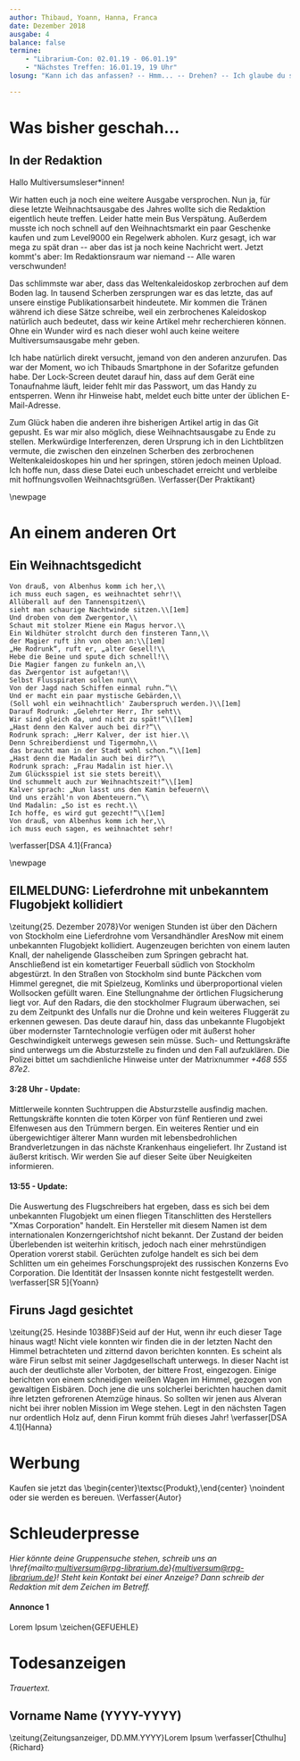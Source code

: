 ```yaml
---
author: Thibaud, Yoann, Hanna, Franca
date: Dezember 2018
ausgabe: 4
balance: false
termine:
    - "Librarium-Con: 02.01.19 - 06.01.19"
    - "Nächstes Treffen: 16.01.19, 19 Uhr"
losung: "Kann ich das anfassen? -- Hmm... -- Drehen? -- Ich glaube du solltest ... Oh nein! Zu SPÄT!"

---
```


# Was bisher geschah...

## In der Redaktion
Hallo Multiversumsleser\*innen!

Wir hatten euch ja noch eine weitere Ausgabe versprochen. Nun ja, für diese letzte Weihnachtsausgabe des Jahres wollte sich die Redaktion eigentlich heute treffen. Leider hatte mein Bus Verspätung. Außerdem musste ich noch schnell auf den Weihnachtsmarkt ein paar Geschenke kaufen und zum Level9000 ein Regelwerk abholen. Kurz gesagt, ich war mega zu spät dran -- aber das ist ja noch keine Nachricht wert. Jetzt kommt's aber: Im Redaktionsraum war niemand -- Alle waren verschwunden!

Das schlimmste war aber, dass das Weltenkaleidoskop zerbrochen auf dem Boden lag. In tausend Scherben zersprungen war es das letzte, das auf unsere einstige Publikationsarbeit hindeutete. Mir kommen die Tränen während ich diese Sätze schreibe, weil ein zerbrochenes Kaleidoskop natürlich auch bedeutet, dass wir keine Artikel mehr recherchieren können. Ohne ein Wunder wird es nach dieser wohl auch keine weitere Multiversumsausgabe mehr geben.

Ich habe natürlich direkt versucht, jemand von den anderen anzurufen. Das war der Moment, wo ich Thibauds Smartphone in der Sofaritze gefunden habe. Der Lock-Screen deutet darauf hin, dass auf dem Gerät eine Tonaufnahme läuft, leider fehlt mir das Passwort, um das Handy zu entsperren. Wenn ihr Hinweise habt, meldet euch bitte unter der üblichen E-Mail-Adresse.

Zum Glück haben die anderen ihre bisherigen Artikel artig in das Git gepusht. Es war mir also möglich, diese Weihnachtsausgabe zu Ende zu stellen. Merkwürdige Interferenzen, deren Ursprung ich in den Lichtblitzen vermute, die zwischen den einzelnen Scherben des zerbrochenen Weltenkaleidoskopes hin und her springen, stören jedoch meinen Upload. Ich hoffe nun, dass diese Datei euch unbeschadet erreicht und verbleibe mit hoffnungsvollen Weihnachtsgrüßen.
\Verfasser{Der Praktikant}

\newpage

# An einem anderen Ort
## Ein Weihnachtsgedicht
```{=latex}
Von drauß, von Albenhus komm ich her,\\
ich muss euch sagen, es weihnachtet sehr!\\
Allüberall auf den Tannenspitzen\\
sieht man schaurige Nachtwinde sitzen.\\[1em]
Und droben von dem Zwergentor,\\
Schaut mit stolzer Miene ein Magus hervor.\\
Ein Wildhüter strolcht durch den finsteren Tann,\\
der Magier ruft ihn von oben an:\\[1em]
„He Rodrunk“, ruft er, „alter Gesell!\\
Hebe die Beine und spute dich schnell!\\
Die Magier fangen zu funkeln an,\\
das Zwergentor ist aufgetan!\\
Selbst Flusspiraten sollen nun\\
Von der Jagd nach Schiffen einmal ruhn.“\\
Und er macht ein paar mystische Gebärden,\\
(Soll wohl ein weihnachtlich' Zauberspruch werden.)\\[1em]
Darauf Rodrunk: „Gelehrter Herr, Ihr seht\\
Wir sind gleich da, und nicht zu spät!“\\[1em]
„Hast denn den Kalver auch bei dir?“\\
Rodrunk sprach: „Herr Kalver, der ist hier.\\
Denn Schreiberdienst und Tigermohn,\\
das braucht man in der Stadt wohl schon.“\\[1em]
„Hast denn die Madalin auch bei dir?“\\
Rodrunk sprach: „Frau Madalin ist hier.\\
Zum Glücksspiel ist sie stets bereit\\
Und schummelt auch zur Weihnachtszeit!“\\[1em]
Kalver sprach: „Nun lasst uns den Kamin befeuern\\
Und uns erzähl'n von Abenteuern.“\\
Und Madalin: „So ist es recht.\\
Ich hoffe, es wird gut gezecht!“\\[1em]
Von drauß, von Albenhus komm ich her,\\
ich muss euch sagen, es weihnachtet sehr!
```
\verfasser[DSA 4.1]{Franca}

\newpage

## EILMELDUNG: Lieferdrohne mit unbekanntem Flugobjekt kollidiert
\zeitung{25. Dezember 2078}Vor wenigen Stunden ist über den Dächern von Stockholm eine Lieferdrohne vom Versandhändler AresNow mit einem unbekannten Flugobjekt kollidiert. Augenzeugen berichten von einem lauten Knall, der naheligende Glasscheiben zum Springen gebracht hat. Anschließend ist ein kometartiger Feuerball südlich von Stockholm abgestürzt. In den Straßen von Stockholm sind bunte Päckchen vom Himmel geregnet, die mit Spielzeug, Komlinks und überproportional vielen Wollsocken gefüllt waren.
Eine Stellungnahme der örtlichen Flugsicherung liegt vor. Auf den Radars, die den stockholmer Flugraum überwachen, sei zu dem Zeitpunkt des Unfalls nur die Drohne und kein weiteres Fluggerät zu erkennen gewesen. Das deute darauf hin, dass das unbekannte Flugobjekt über modernster Tarntechnologie verfügen oder mit äußerst hoher Geschwindigkeit unterwegs gewesen sein müsse.
Such- und Rettungskräfte sind unterwegs um die Absturzstelle zu finden und den Fall aufzuklären. Die Polizei bittet um sachdienliche Hinweise unter der Matrixnummer *+468 555 87e2*.

#### 3:28 Uhr - Update:
Mittlerweile konnten Suchtruppen die Absturzstelle ausfindig machen. Rettungskräfte konnten die toten Körper von fünf Rentieren und zwei Elfenwesen aus den Trümmern bergen. Ein weiteres Rentier und ein übergewichtiger älterer Mann wurden mit lebensbedrohlichen Brandverletzungen in das nächste Krankenhaus eingeliefert. Ihr Zustand ist äußerst kritisch. Wir werden Sie auf dieser Seite über Neuigkeiten informieren.

#### 13:55 - Update:
Die Auswertung des Flugschreibers hat ergeben, dass es sich bei dem unbekannten Flugobjekt um einen fliegen Titanschlitten des Herstellers "Xmas Corporation" handelt. Ein Hersteller mit diesem Namen ist dem internationalen Konzerngerichtshof nicht bekannt.
Der Zustand der beiden Überlebenden ist weiterhin kritisch, jedoch nach einer mehrstündigen Operation vorerst stabil.
Gerüchten zufolge handelt es sich bei dem Schlitten um ein geheimes Forschungsprojekt des russischen Konzerns Evo Corporation. Die Identität der Insassen konnte nicht festgestellt werden.
\verfasser[SR 5]{Yoann}

## Firuns Jagd gesichtet
\zeitung{25. Hesinde 1038BF}Seid auf der Hut, wenn ihr euch dieser Tage hinaus wagt! Nicht viele konnten wir finden die in der letzten Nacht den Himmel betrachteten und zitternd davon berichten konnten. Es scheint als wäre Firun selbst mit seiner Jagdgesellschaft unterwegs. In dieser Nacht ist auch der deutlichste aller Vorboten, der bittere Frost, eingezogen. Einige berichten von einem schneidigen weißen Wagen im Himmel, gezogen von gewaltigen Eisbären. Doch jene die uns solcherlei berichten hauchen damit ihre letzten gefrorenen Atemzüge hinaus. So sollten wir jenen aus Alveran nicht bei ihrer noblen Mission im Wege stehen. Legt in den nächsten Tagen nur ordentlich Holz auf, denn Firun kommt früh dieses Jahr!
\verfasser[DSA 4.1]{Hanna}

# Werbung
Kaufen sie jetzt das
\begin{center}\textsc{Produkt},\end{center} \noindent oder sie werden es bereuen.
\Verfasser{Autor}

# Schleuderpresse
*Hier könnte deine Gruppensuche stehen, schreib uns an \href{mailto:multiversum@rpg-librarium.de}{multiversum@rpg-librarium.de}! Steht kein Kontakt bei einer Anzeige? Dann schreib der Redaktion mit dem Zeichen im Betreff.*

#### Annonce 1
Lorem Ipsum
\zeichen{GEFUEHLE}

# Todesanzeigen
*Trauertext.*

## Vorname Name (YYYY-YYYY)
\zeitung{Zeitungsanzeiger, DD.MM.YYYY}Lorem Ipsum
\verfasser[Cthulhu]{Richard}
